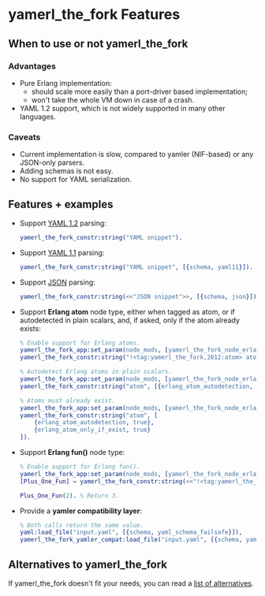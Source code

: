 # yamerl_the_fork Features

## When to use or not yamerl_the_fork

### Advantages

* Pure Erlang implementation:
  * should scale more easily than a port-driver based implementation;
  * won't take the whole VM down in case of a crash.
* YAML 1.2 support, which is not widely supported in many other languages.

### Caveats

* Current implementation is slow, compared to yamler (NIF-based) or any JSON-only parsers.
* Adding schemas is not easy.
* No support for YAML serialization.

## Features + examples

* Support [YAML 1.2](http://www.yaml.org/spec/1.2/spec.html) parsing:

  ```erlang
  yamerl_the_fork_constr:string("YAML snippet").
  ```

* Support [YAML 1.1](http://yaml.org/spec/1.1/) parsing:

  ```erlang
  yamerl_the_fork_constr:string("YAML snippet", [{schema, yaml11}]).
  ```

* Support [JSON](http://json.org/) parsing:

  ```erlang
  yamerl_the_fork_constr:string(<<"JSON snippet">>, [{schema, json}]).
  ```

* Support **Erlang atom** node type, either when tagged as atom, or if autodetected in plain scalars, and, if asked, only if the atom already exists:

  ```erlang
  % Enable support for Erlang atoms.
  yamerl_the_fork_app:set_param(node_mods, [yamerl_the_fork_node_erlang_atom]),
  yamerl_the_fork_constr:string("!<tag:yamerl_the_fork,2012:atom> atom").

  % Autodetect Erlang atoms in plain scalars.
  yamerl_the_fork_app:set_param(node_mods, [yamerl_the_fork_node_erlang_atom]),
  yamerl_the_fork_constr:string("atom", [{erlang_atom_autodetection, true}]).

  % Atoms must already exist.
  yamerl_the_fork_app:set_param(node_mods, [yamerl_the_fork_node_erlang_atom]),
  yamerl_the_fork_constr:string("atom", [
      {erlang_atom_autodetection, true},
      {erlang_atom_only_if_exist, true}
  ]).
  ```

* Support **Erlang fun()** node type:

  ```erlang
  % Enable support for Erlang fun().
  yamerl_the_fork_app:set_param(node_mods, [yamerl_the_fork_node_erlang_fun]),
  [Plus_One_Fun] = yamerl_the_fork_constr:string(<<"!<tag:yamerl_the_fork,2012:fun> fun(X) -> X + 1 end.">>),

  Plus_One_Fun(2). % Return 3.
  ```

* Provide a **yamler compatibility layer**:

  ```erlang
  % Both calls return the same value.
  yaml:load_file("input.yaml", [{schema, yaml_schema_failsafe}]),
  yamerl_the_fork_yamler_compat:load_file("input.yaml", [{schema, yaml_schema_failsafe}])
  ```

## Alternatives to yamerl_the_fork

If yamerl_the_fork doesn't fit your needs, you can read a [list of alternatives](alternatives.md#alternatives-to-yamerl_the_fork).
